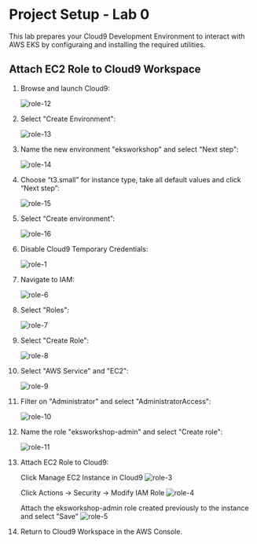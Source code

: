 # Project Setup - Lab 0

This lab prepares your Cloud9 Development Environment to interact with AWS EKS by configuraing and installing the required utilities. 

## Attach EC2 Role to Cloud9 Workspace

1. Browse and launch Cloud9: 

    ![role-12](./images/role-12.png)

2. Select "Create Environment": 

    ![role-13](./images/role-13.png)

3. Name the new environment "eksworkshop" and select "Next step": 

    ![role-14](./images/role-14.png)

4. Choose “t3.small” for instance type, take all default values and click “Next step”: 

    ![role-15](./images/role-15.png)

5. Select “Create environment”: 

    ![role-16](./images/role-16.png)

1. Disable Cloud9 Temporary Credentials: 

    ![role-1](./images/role-1.png)

2. Navigate to IAM:

    ![role-6](./images/role-6.png)

3. Select "Roles":

    ![role-7](./images/role-7.png)

4. Select "Create Role":

    ![role-8](./images/role-8.png)

5. Select "AWS Service" and "EC2":

    ![role-9](./images/role-9.png)

6. Filter on  "Administrator" and select "AdministratorAccess":

    ![role-10](./images/role-10.png)

7. Name the role "eksworkshop-admin" and select "Create role":

    ![role-11](./images/role-11.png)

8. Attach EC2 Role to Cloud9:

    Click Manage EC2 Instance in Cloud9 ![role-3](./images/role-3.png)

    Click Actions -> Security -> Modify IAM Role ![role-4](./images/role-4.png)

    Attach the eksworkshop-admin role created previously to the instance and select "Save" ![role-5](./images/role-5.png)

9. Return to Cloud9 Workspace in the AWS Console.
